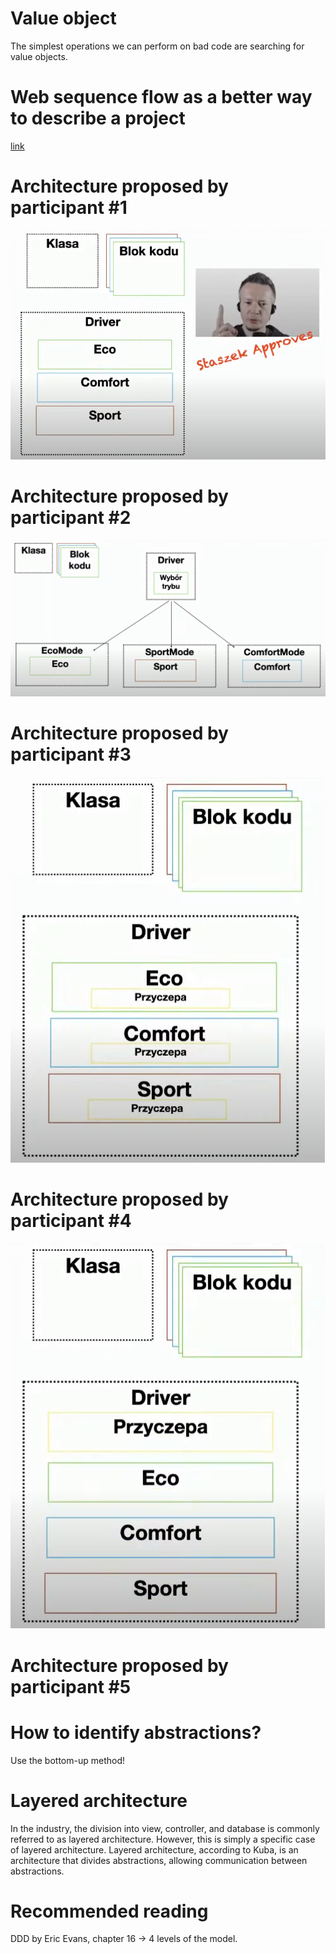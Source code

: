 # Value object

The simplest operations we can perform on bad code are searching for value objects.

# Web sequence flow as a better way to describe a project

[link](https://www.websequencediagrams.com/app)

# Architecture proposed by participant #1

![Diagram](./screen-1.png)

# Architecture proposed by participant #2

![Diagram](./screen-2.png)

# Architecture proposed by participant #3

![Diagram](./screen-3.png)

# Architecture proposed by participant #4

![Diagram](./screen-4.png)

# Architecture proposed by participant #5

# How to identify abstractions?

Use the bottom-up method!

# Layered architecture

In the industry, the division into view, controller, and database is commonly referred to as layered architecture. However, this is simply a specific case of layered architecture. Layered architecture, according to Kuba, is an architecture that divides abstractions, allowing communication between abstractions.

# Recommended reading

DDD by Eric Evans, chapter 16 -> 4 levels of the model.